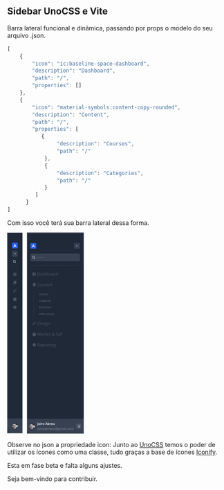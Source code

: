 ## Sidebar UnoCSS e Vite

Barra lateral funcional e dinâmica, passando por props o modelo do seu arquivo .json.

```ts
[
    {
        "icon": "ic:baseline-space-dashboard",
        "description": "Dashboard",
        "path": "/",
        "properties": []
    },
    {
        "icon": "material-symbols:content-copy-rounded",
        "description": "Content",
        "path": "/",
        "properties": [
           {
                "description": "Courses",
                "path": "/"
            },
            {
                "description": "Categories",
                "path": "/"
            }
         ]
      }
]
```

Com isso você terá sua barra lateral dessa forma.

![](public/images/sidebar.png)

Observe no json a propriedade icon:
Junto ao [UnoCSS](https://github.com/unocss/unocss) temos o poder de utilizar os ícones como uma classe, tudo graças a base de ícones [Iconify](https://iconify.design/).

Esta em fase beta e falta alguns ajustes.

Seja bem-vindo para contribuir.
